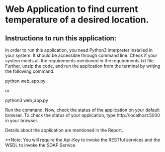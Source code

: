 # Web Application to find current temperature of a desired location.

## Instructions to run this application:


In order to run this application, you need Python3 interpreter installed in your system. 
It should be accessible through command line. 
Check if your system meets all the requirements mentioned in the requirements.txt file.
Further, unzip the code, and run the application from the terminal by writing the following command:

python web_app.py 

 or 

python3 web_app.py

Run the command. Now, check the status of the application on your default browser.
To check the status of your application, type http://localhost:5000 in your browser.

Details about the application are mentioned in the Report.

**Note: You will require the Api-Key to invoke the RESTful services and the WSDL to invoke the SOAP Service.